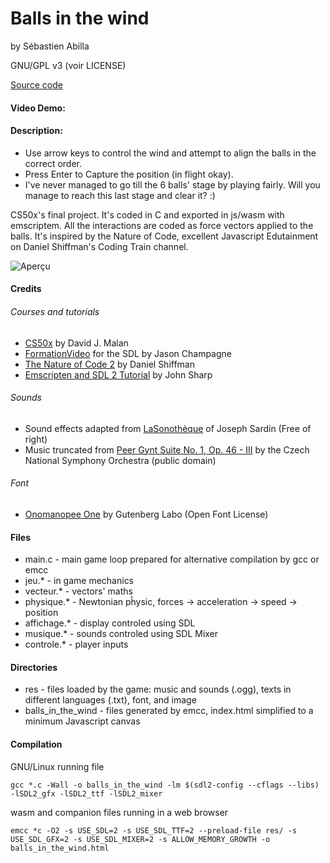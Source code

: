 # Balls in the wind

by Sébastien Abilla

GNU/GPL v3 (voir LICENSE)

[Source code](https://github.com/sebabilla/balls_in_the_wind)

#### Video Demo:  <URL HERE>

#### Description:

* Use arrow keys to control the wind and attempt to align the balls in the correct order. 
* Press Enter to Capture the position (in flight okay).
* I've never managed to go till the 6 balls' stage by playing fairly. Will you manage to reach this last stage and clear it? :)​

CS50x's final project. It's coded in C and exported in js/wasm with emscriptem. All the interactions are coded as force vectors applied to the balls. It's inspired by the Nature of Code, excellent Javascript Edutainment on Daniel Shiffman's Coding Train channel.

![Aperçu](res/demo.png)

#### Credits

###### Courses and tutorials

* [CS50x](https://cs50.harvard.edu/x/2022) by David J. Malan
* [FormationVideo](https://www.youtube.com/c/Formationvidéo8/) for the SDL by Jason Champagne
* [The Nature of Code 2](https://youtu.be/70MQ-FugwbI) by Daniel Shiffman 
* [Emscripten and SDL 2 Tutorial](https://lyceum-allotments.github.io/2016/06/emscripten-and-sdl-2-tutorial-part-1/) by John Sharp 

###### Sounds

* Sound effects adapted from [LaSonothèque](https://lasonotheque.org/apropos.html) of Joseph Sardin (Free of right)
* Music truncated from [Peer Gynt Suite No. 1, Op. 46 - III](https://musopen.org/) by the Czech National Symphony Orchestra (public domain)

###### Font

* [Onomanopee One](https://fonts.google.com/specimen/Otomanopee+One) by Gutenberg Labo (Open Font License)

#### Files

* main.c - main game loop prepared for alternative compilation by gcc or emcc
* jeu.* - in game mechanics
* vecteur.* - vectors' maths
* physique.* - Newtonian pĥysic, forces -> acceleration -> speed -> position
* affichage.* - display controled using SDL
* musique.* - sounds controled using SDL Mixer
* controle.* - player inputs

#### Directories

* res - files loaded by the game: music and sounds (.ogg), texts in different languages (.txt), font, and image
* balls_in_the_wind - files generated by emcc, index.html simplified to a minimum Javascript canvas

#### Compilation

GNU/Linux running file

```
gcc *.c -Wall -o balls_in_the_wind -lm $(sdl2-config --cflags --libs) -lSDL2_gfx -lSDL2_ttf -lSDL2_mixer
```

wasm and companion files running in a web browser

```
emcc *c -O2 -s USE_SDL=2 -s USE_SDL_TTF=2 --preload-file res/ -s USE_SDL_GFX=2 -s USE_SDL_MIXER=2 -s ALLOW_MEMORY_GROWTH -o balls_in_the_wind.html

```
